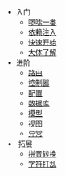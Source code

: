- 入门
    - [啰嗦一番](/preface)
    - [依赖注入](/di)
    - [快速开始](/quickstart)
    - [大体了解](/formind)
- 进阶
    - [路由](/router)
    - [控制器](/controller)
    - [配置](/config)
    - [数据库](/db)
    - [模型](/model)
    - [视图](/view)
    - [异常](/exception)
-  拓展
    - [拼音转换](/pinyin)
    - [字符打乱](/chaos)